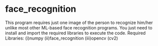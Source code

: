 # face_recognition

This program requires just one image of the person to recognize him/her unlike most other ML-based face recognition programs. 
You just need to install and import the required libraries to execute the code.
Required Libraries:
(i)numpy
(ii)face_recognition
(iii)opencv (cv2)
